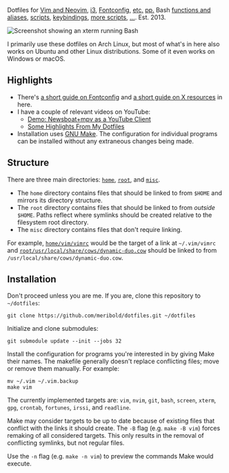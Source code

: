 Dotfiles for [Vim and Neovim](home/vim/), [i3](home/config/i3/),
[Fontconfig](home/config/fontconfig/),
[e](home/xresources)[t](home/xinitrc)[c](home/gitconfig)[.](home/config/ncmpcpp)
[p](home/config/dunst/dunstrc)[p](home/config/newsboat)[.](home/mozilla/firefox/ctontcrf.default)
Bash [functions and aliases](home/bashrc),
[scripts](home/bin/), [keybindings](home/xbindkeysrc),
[more scripts](misc/keybind-scripts), […](home/XCompose).
Est. 2013.

<img src="/../media/screenshot.png?raw=true" alt="Screenshot showing an xterm running Bash" title="Perfection.">

I primarily use these dotfiles on Arch Linux, but most of what's in here also works on
Ubuntu and other Linux distributions.  Some of it even works on Windows or macOS.

## Highlights

* There's [a short guide on Fontconfig](home/config/fontconfig/readme.md) and
  [a short guide on X resources](home/xresources/readme.md) in here.
* I have a couple of relevant videos on YouTube:
  * [Demo: Newsboat+mpv as a YouTube Client](https://www.youtube.com/watch?v=U31niad7bHY)
  * [Some Highlights From My Dotfiles](https://www.youtube.com/watch?v=CZxo41Ao_Tc)
* Installation uses [GNU Make][].  The configuration for individual programs can be
  installed without any extraneous changes being made.

## Structure

There are three main directories: [`home`](home/), [`root`](root/), and [`misc`](misc/).

* The `home` directory contains files that should be linked to from `$HOME` and mirrors
  its directory structure.
* The `root` directory contains files that should be linked to from *outside* `$HOME`.
  Paths reflect where symlinks should be created relative to the filesystem root
  directory.
* The `misc` directory contains files that don't require linking.

For example, [`home/vim/vimrc`](home/vim/vimrc) would be the target of a link at
`~/.vim/vimrc` and
[`root/usr/local/share/cows/dynamic-duo.cow`](root/usr/local/share/cows/dynamic-duo.cow)
should be linked to from `/usr/local/share/cows/dynamic-duo.cow`.

## Installation

Don't proceed unless you are me.  If you are, clone this repository to `~/dotfiles`:

    git clone https://github.com/meribold/dotfiles.git ~/dotfiles

Initialize and clone submodules:

    git submodule update --init --jobs 32

Install the configuration for programs you're interested in by giving Make their names.
The makefile generally doesn't replace conflicting files; move or remove them manually.
For example:

    mv ~/.vim ~/.vim.backup
    make vim

The currently implemented targets are: `vim`, `nvim`, `git`, `bash`, `screen`, `xterm`,
`gpg`, `crontab`, `fortunes`, `irssi`, and `readline`.

Make may consider targets to be up to date because of existing files that conflict with
the links it should create.  The `-B` flag (e.g. `make -B vim`) forces remaking of all
considered targets.  This only results in the removal of conflicting symlinks, but not
regular files.

Use the `-n` flag (e.g. `make -n vim`) to preview the commands Make would execute.

[GNU Make]: https://www.gnu.org/software/make/
